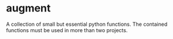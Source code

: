 # augment
A collection of small but essential python functions. The contained functions must be used in more than two projects.
